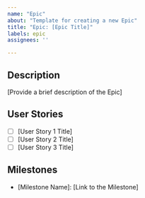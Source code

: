 ```yaml
---
name: "Epic"
about: "Template for creating a new Epic"
title: "Epic: [Epic Title]"
labels: epic
assignees: ''

---
```


## Description
[Provide a brief description of the Epic]

## User Stories
- [ ] [User Story 1 Title]
- [ ] [User Story 2 Title]
- [ ] [User Story 3 Title]

## Milestones
- [Milestone Name]: [Link to the Milestone]
